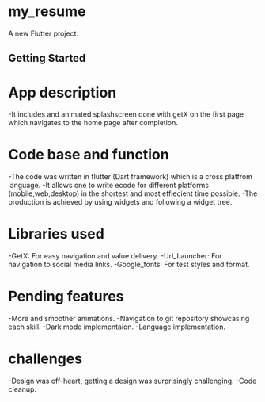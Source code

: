 # my_resume

A new Flutter project.

## Getting Started

# App description
-It includes and animated splashscreen done with getX on the first page which navigates to the home page after completion.

# Code base and function
-The code was written in flutter (Dart framework) which is a cross platfrom language.
-It allows one to write ecode for different platforms (mobile,web,desktop) in the shortest and most effiecient time possible.
-The production is achieved by using widgets and following a  widget tree.

# Libraries used
-GetX: For easy navigation and value delivery.
-Url_Launcher: For navigation to social media links.
-Google_fonts: For test styles and format.

# Pending features 
-More and smoother animations.
-Navigation to git repository showcasing each skill.
-Dark mode implementaion.
-Language implementation.

# challenges
-Design was off-heart, getting a design was surprisingly challenging.
-Code cleanup.
